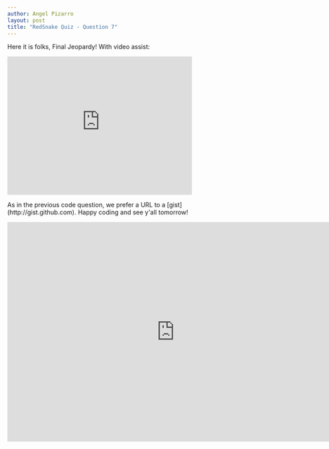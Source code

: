 ```yaml
---
author: Angel Pizarro
layout: post
title: "RedSnake Quiz - Question 7"
---
```


Here it is folks, Final Jeopardy! With video assist:


<div>
<iframe width="420" height="315" src="http://www.youtube.com/embed/y2R3FvS4xr4" frameborder="0" >Loading ...</iframe>
</div>
<p>
As in the previous code question, we prefer a URL to a [gist](http://gist.github.com). Happy coding and see y'all tomorrow!
</p>

<iframe src="https://docs.google.com/spreadsheet/embeddedform?formkey=dE9rRXpsT0ttdXNJcGRZVzdhd3Nqd0E6MQ" width="760" height="500" frameborder="0" marginheight="0" marginwidth="0">Loading...</iframe>